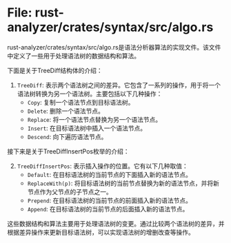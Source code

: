 # File: rust-analyzer/crates/syntax/src/algo.rs

rust-analyzer/crates/syntax/src/algo.rs是语法分析器算法的实现文件。该文件中定义了一些用于处理语法树的数据结构和算法。

下面是关于TreeDiff结构体的介绍：

1. `TreeDiff`: 表示两个语法树之间的差异。它包含了一系列的操作，用于将一个语法树转换为另一个语法树。主要包括以下几种操作：
    - `Copy`: 复制一个语法节点到目标语法树。
    - `Delete`: 删除一个语法节点。
    - `Replace`: 将一个语法节点替换为另一个语法节点。
    - `Insert`: 在目标语法树中插入一个语法节点。
    - `Descend`: 向下遍历语法节点。

接下来是关于TreeDiffInsertPos枚举的介绍：

2. `TreeDiffInsertPos`: 表示插入操作的位置。它有以下几种取值：
    - `Default`: 在目标语法树的当前节点的下面插入新的语法节点。
    - `ReplaceWith(p)`: 将目标语法树的当前节点替换为新的语法节点，并将新节点作为父节点的子节点之一。
    - `Prepend`: 在目标语法树的当前节点的前面插入新的语法节点。
    - `Append`: 在目标语法树的当前节点的后面插入新的语法节点。

这些数据结构和算法主要用于处理语法树的变更。通过比较两个语法树的差异，并根据差异操作来更新目标语法树，可以实现语法树的增删改查等操作。

